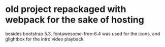 # old project repackaged with webpack for the sake of hosting

besides bootstrap 5.3, fontawesome-free-6.4 was used for the icons, and glightbox for the intro video playback
